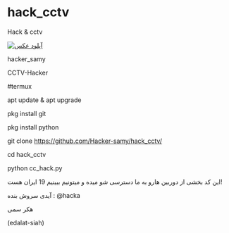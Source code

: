 # hack_cctv
Hack &amp; cctv

<a href="https://uupload.ir/" target="_blank"><img src="https://s8.uupload.ir/files/inshot_۲۰۲۳۰۴۲۷_۱۵۵۴۱۹۹۰۵_488r.jpg" border="0" alt="آپلود عکس" /></a>

hacker_samy

CCTV-Hacker

#termux

apt update & apt upgrade

pkg install git

pkg install python

git clone https://github.com/Hacker-samy/hack_cctv/

cd hack_cctv

python cc_hack.py


این کد بخشی از دوربین هارو به ما دسترسی شو میده و میتونیم ببینیم
19 ایران هست!

آیدی سروش بنده : @hacka

هکر سمی


(edalat-siah)
